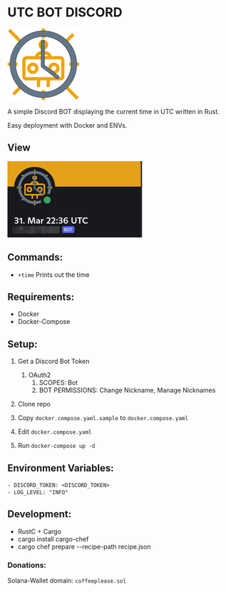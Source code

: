 # UTC BOT DISCORD

![bot icon](icon.drawio.png)

A simple Discord BOT displaying the current time in UTC written in Rust.

Easy deployment with Docker and ENVs.

## View

![bot view](bot_view_discord.png)

## Commands:

- `+time` Prints out the time

## Requirements:

- Docker
- Docker-Compose

## Setup:

1. Get a Discord Bot Token
    1. OAuth2
        1. SCOPES: Bot
        2. BOT PERMISSIONS: Change Nickname, Manage Nicknames

2. Clone repo
3. Copy `docker.compose.yaml.sample` to `docker.compose.yaml`
4. Edit `docker.compose.yaml`
5. Run `docker-compose up -d`

## Environment Variables:
```
- DISCORD_TOKEN: <DISCORD_TOKEN>
- LOG_LEVEL: "INFO"
```
## Development:
- RustC + Cargo
- cargo install cargo-chef
- cargo chef prepare --recipe-path recipe.json

### Donations:

Solana-Wallet domain: `coffeeplease.sol`
